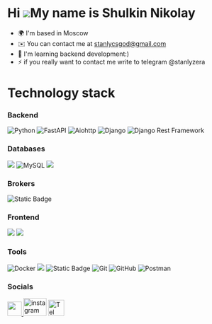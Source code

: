 Hi ![](https://user-images.githubusercontent.com/18350557/176309783-0785949b-9127-417c-8b55-ab5a4333674e.gif)My name is Shulkin Nikolay
=======================================================================================================================================

* 🌍  I'm based in Moscow
* ✉️  You can contact me at [stanlycsgod@gmail.com](mailto:stanlycsgod@gmail.com)
* 🧠  I'm learning backend development:)
* ⚡  if you really want to contact me write to telegram @stanlyzera

# Technology stack


### Backend

![Python](https://img.shields.io/badge/-Python-386e9d?style=flat&logo=Python&logoColor=ffd241&)
![FastAPI](https://img.shields.io/badge/FastAPI-323330?style=flat&logo=FastAPI)
![Aiohttp](https://img.shields.io/badge/-Aiohttp-DCDCDC?style=flat&logo=Aiohttp&logoColor=blue)
![Django](https://img.shields.io/badge/-Django-0aad48?style=flat&logo=Django)
![Django Rest Framework](https://img.shields.io/badge/DRF-red?style=flat&logo=Django)
### Databases
![](https://img.shields.io/badge/PostgreSQL-316192?style=flat&logo=postgresql&logoColor=white)
![MySQL](https://img.shields.io/badge/-MySQL-4479A1?style=flat&logo=mysql&logoColor=ffffff)
![](https://img.shields.io/badge/redis-%23DD0031.svg?&style=flat&logo=redis&logoColor=white)
### Brokers
![Static Badge](https://img.shields.io/badge/Celery-8A2BE2)
### Frontend
![](https://img.shields.io/badge/HTML5-E34F26?style=flat&logo=html5&logoColor=white)
![](https://img.shields.io/badge/CSS3-1572B6?style=flat&logo=css3&logoColor=white)
### Tools
![Docker](https://img.shields.io/badge/-Docker-46a2f1?style=flat&logo=docker&logoColor=white)
![](https://img.shields.io/badge/Docker%20Compose-2496ED?style=flat&logo=docker&logoColor=white)
![Static Badge](https://img.shields.io/badge/MacOS-black%3Fstyle%3Dflat%26logo%3Dlinux?style=flat%26logo&color=black)
![Git](https://img.shields.io/badge/-Git-black?style=flat&logo=git)
![GitHub](https://img.shields.io/badge/-GitHub-181717?style=flat&logo=github)
![Postman](https://img.shields.io/badge/Postman-black?style=flat&logo=postman)

### Socials

<p align="left"> <a href="https://www.github.com/stanlyzera" target="_blank" rel="noreferrer"> <picture> <source media="(prefers-color-scheme: dark)" srcset="https://raw.githubusercontent.com/danielcranney/readme-generator/main/public/icons/socials/github-dark.svg" /> <source media="(prefers-color-scheme: light)" srcset="https://raw.githubusercontent.com/danielcranney/readme-generator/main/public/icons/socials/github.svg" /> <img src="https://raw.githubusercontent.com/danielcranney/readme-generator/main/public/icons/socials/github.svg" width="32" height="32" /> </picture> </a> <a href="http://www.instagram.com/stanlyzera" target="_blank"><img src="https://raw.githubusercontent.com/maurodesouza/profile-readme-generator/master/src/assets/icons/social/instagram/default.svg" width="52" height="40" alt="instagram logo"/></a> <a href="https://t.me/stanlyzera" target="_blank" rel="noreferrer"><img src="https://upload.wikimedia.org/wikipedia/commons/thumb/8/82/Telegram_logo.svg/1024px-Telegram_logo.svg.png?20220101141644" width="36" height="36" alt="Tel" /></a></p>
